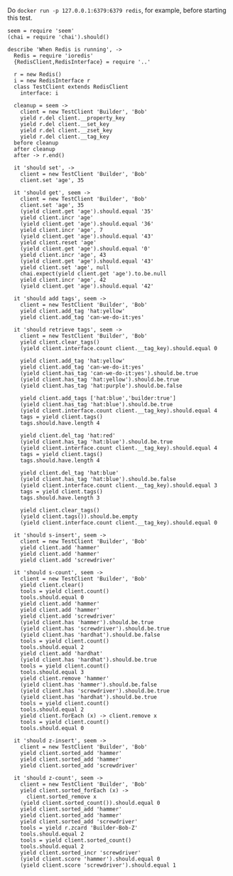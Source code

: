 Do `docker run -p 127.0.0.1:6379:6379 redis`, for example, before starting this test.

    seem = require 'seem'
    (chai = require 'chai').should()

    describe 'When Redis is running', ->
      Redis = require 'ioredis'
      {RedisClient,RedisInterface} = require '..'

      r = new Redis()
      i = new RedisInterface r
      class TestClient extends RedisClient
        interface: i

      cleanup = seem ->
        client = new TestClient 'Builder', 'Bob'
        yield r.del client.__property_key
        yield r.del client.__set_key
        yield r.del client.__zset_key
        yield r.del client.__tag_key
      before cleanup
      after cleanup
      after -> r.end()

      it 'should set', ->
        client = new TestClient 'Builder', 'Bob'
        client.set 'age', 35

      it 'should get', seem ->
        client = new TestClient 'Builder', 'Bob'
        client.set 'age', 35
        (yield client.get 'age').should.equal '35'
        yield client.incr 'age'
        (yield client.get 'age').should.equal '36'
        yield client.incr 'age', 7
        (yield client.get 'age').should.equal '43'
        yield client.reset 'age'
        (yield client.get 'age').should.equal '0'
        yield client.incr 'age', 43
        (yield client.get 'age').should.equal '43'
        yield client.set 'age', null
        chai.expect(yield client.get 'age').to.be.null
        yield client.incr 'age', 42
        (yield client.get 'age').should.equal '42'

      it 'should add tags', seem ->
        client = new TestClient 'Builder', 'Bob'
        yield client.add_tag 'hat:yellow'
        yield client.add_tag 'can-we-do-it:yes'

      it 'should retrieve tags', seem ->
        client = new TestClient 'Builder', 'Bob'
        yield client.clear_tags()
        (yield client.interface.count client.__tag_key).should.equal 0

        yield client.add_tag 'hat:yellow'
        yield client.add_tag 'can-we-do-it:yes'
        (yield client.has_tag 'can-we-do-it:yes').should.be.true
        (yield client.has_tag 'hat:yellow').should.be.true
        (yield client.has_tag 'hat:purple').should.be.false

        yield client.add_tags ['hat:blue','builder:true']
        (yield client.has_tag 'hat:blue').should.be.true
        (yield client.interface.count client.__tag_key).should.equal 4
        tags = yield client.tags()
        tags.should.have.length 4

        yield client.del_tag 'hat:red'
        (yield client.has_tag 'hat:blue').should.be.true
        (yield client.interface.count client.__tag_key).should.equal 4
        tags = yield client.tags()
        tags.should.have.length 4

        yield client.del_tag 'hat:blue'
        (yield client.has_tag 'hat:blue').should.be.false
        (yield client.interface.count client.__tag_key).should.equal 3
        tags = yield client.tags()
        tags.should.have.length 3

        yield client.clear_tags()
        (yield client.tags()).should.be.empty
        (yield client.interface.count client.__tag_key).should.equal 0

      it 'should s-insert', seem ->
        client = new TestClient 'Builder', 'Bob'
        yield client.add 'hammer'
        yield client.add 'hammer'
        yield client.add 'screwdriver'

      it 'should s-count', seem ->
        client = new TestClient 'Builder', 'Bob'
        yield client.clear()
        tools = yield client.count()
        tools.should.equal 0
        yield client.add 'hammer'
        yield client.add 'hammer'
        yield client.add 'screwdriver'
        (yield client.has 'hammer').should.be.true
        (yield client.has 'screwdriver').should.be.true
        (yield client.has 'hardhat').should.be.false
        tools = yield client.count()
        tools.should.equal 2
        yield client.add 'hardhat'
        (yield client.has 'hardhat').should.be.true
        tools = yield client.count()
        tools.should.equal 3
        yield client.remove 'hammer'
        (yield client.has 'hammer').should.be.false
        (yield client.has 'screwdriver').should.be.true
        (yield client.has 'hardhat').should.be.true
        tools = yield client.count()
        tools.should.equal 2
        yield client.forEach (x) -> client.remove x
        tools = yield client.count()
        tools.should.equal 0

      it 'should z-insert', seem ->
        client = new TestClient 'Builder', 'Bob'
        yield client.sorted_add 'hammer'
        yield client.sorted_add 'hammer'
        yield client.sorted_add 'screwdriver'

      it 'should z-count', seem ->
        client = new TestClient 'Builder', 'Bob'
        yield client.sorted_forEach (x) ->
          client.sorted_remove x
        (yield client.sorted_count()).should.equal 0
        yield client.sorted_add 'hammer'
        yield client.sorted_add 'hammer'
        yield client.sorted_add 'screwdriver'
        tools = yield r.zcard 'Builder-Bob-Z'
        tools.should.equal 2
        tools = yield client.sorted_count()
        tools.should.equal 2
        yield client.sorted_incr 'screwdriver'
        (yield client.score 'hammer').should.equal 0
        (yield client.score 'screwdriver').should.equal 1
